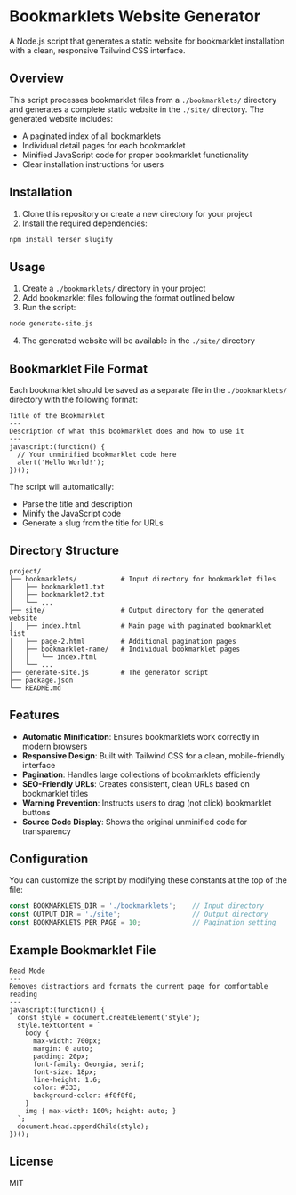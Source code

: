 # Bookmarklets Website Generator

A Node.js script that generates a static website for bookmarklet installation with a clean, responsive Tailwind CSS interface.

## Overview

This script processes bookmarklet files from a `./bookmarklets/` directory and generates a complete static website in the `./site/` directory. The generated website includes:

- A paginated index of all bookmarklets
- Individual detail pages for each bookmarklet
- Minified JavaScript code for proper bookmarklet functionality
- Clear installation instructions for users

## Installation

1. Clone this repository or create a new directory for your project
2. Install the required dependencies:

```bash
npm install terser slugify
```

## Usage

1. Create a `./bookmarklets/` directory in your project
2. Add bookmarklet files following the format outlined below
3. Run the script:

```bash
node generate-site.js
```

4. The generated website will be available in the `./site/` directory

## Bookmarklet File Format

Each bookmarklet should be saved as a separate file in the `./bookmarklets/` directory with the following format:

```
Title of the Bookmarklet
---
Description of what this bookmarklet does and how to use it
---
javascript:(function() {
  // Your unminified bookmarklet code here
  alert('Hello World!');
})();
```

The script will automatically:
- Parse the title and description
- Minify the JavaScript code
- Generate a slug from the title for URLs

## Directory Structure

```
project/
├── bookmarklets/           # Input directory for bookmarklet files
│   ├── bookmarklet1.txt
│   ├── bookmarklet2.txt
│   └── ...
├── site/                   # Output directory for the generated website
│   ├── index.html          # Main page with paginated bookmarklet list
│   ├── page-2.html         # Additional pagination pages
│   ├── bookmarklet-name/   # Individual bookmarklet pages
│   │   └── index.html
│   └── ...
├── generate-site.js        # The generator script
├── package.json
└── README.md
```

## Features

- **Automatic Minification**: Ensures bookmarklets work correctly in modern browsers
- **Responsive Design**: Built with Tailwind CSS for a clean, mobile-friendly interface
- **Pagination**: Handles large collections of bookmarklets efficiently
- **SEO-Friendly URLs**: Creates consistent, clean URLs based on bookmarklet titles
- **Warning Prevention**: Instructs users to drag (not click) bookmarklet buttons
- **Source Code Display**: Shows the original unminified code for transparency

## Configuration

You can customize the script by modifying these constants at the top of the file:

```javascript
const BOOKMARKLETS_DIR = './bookmarklets';    // Input directory
const OUTPUT_DIR = './site';                  // Output directory
const BOOKMARKLETS_PER_PAGE = 10;             // Pagination setting
```

## Example Bookmarklet File

```
Read Mode
---
Removes distractions and formats the current page for comfortable reading
---
javascript:(function() {
  const style = document.createElement('style');
  style.textContent = `
    body {
      max-width: 700px;
      margin: 0 auto;
      padding: 20px;
      font-family: Georgia, serif;
      font-size: 18px;
      line-height: 1.6;
      color: #333;
      background-color: #f8f8f8;
    }
    img { max-width: 100%; height: auto; }
  `;
  document.head.appendChild(style);
})();
```

## License

MIT